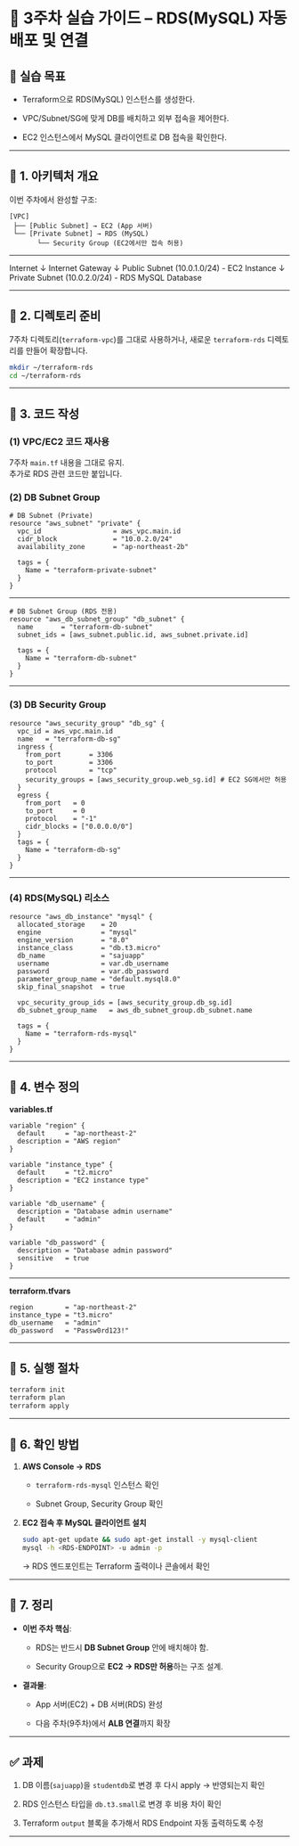
# 📝 3주차 실습 가이드 – RDS(MySQL) 자동 배포 및 연결

## 🎯 실습 목표

- Terraform으로 RDS(MySQL) 인스턴스를 생성한다.
    
- VPC/Subnet/SG에 맞게 DB를 배치하고 외부 접속을 제어한다.
    
- EC2 인스턴스에서 MySQL 클라이언트로 DB 접속을 확인한다.
    

---

## 📌 1. 아키텍처 개요

이번 주차에서 완성할 구조:

```
[VPC]
 ├── [Public Subnet] → EC2 (App 서버)
 └── [Private Subnet] → RDS (MySQL)
       └── Security Group (EC2에서만 접속 허용)
```

---

Internet
    ↓
Internet Gateway
    ↓
Public Subnet (10.0.1.0/24) - EC2 Instance 
    ↓
Private Subnet (10.0.2.0/24) - RDS MySQL Database

---
## 📌 2. 디렉토리 준비

7주차 디렉토리(`terraform-vpc`)를 그대로 사용하거나, 새로운 `terraform-rds` 디렉토리를 만들어 확장합니다.

```bash
mkdir ~/terraform-rds
cd ~/terraform-rds
```

---
## 📌 3. 코드 작성

### (1) VPC/EC2 코드 재사용

7주차 `main.tf` 내용을 그대로 유지.  
추가로 RDS 관련 코드만 붙입니다.

### (2) DB Subnet Group

```hcl
# DB Subnet (Private)
resource "aws_subnet" "private" {
  vpc_id                  = aws_vpc.main.id
  cidr_block              = "10.0.2.0/24"
  availability_zone       = "ap-northeast-2b"

  tags = {
    Name = "terraform-private-subnet"
  }
}
```

---
```hcl
# DB Subnet Group (RDS 전용)
resource "aws_db_subnet_group" "db_subnet" {
  name       = "terraform-db-subnet"
  subnet_ids = [aws_subnet.public.id, aws_subnet.private.id]

  tags = {
    Name = "terraform-db-subnet"
  }
}
```
---
### (3) DB Security Group

```hcl
resource "aws_security_group" "db_sg" {
  vpc_id = aws_vpc.main.id
  name   = "terraform-db-sg"
  ingress {
    from_port       = 3306
    to_port         = 3306
    protocol        = "tcp"
    security_groups = [aws_security_group.web_sg.id] # EC2 SG에서만 허용
  }
  egress {
    from_port   = 0
    to_port     = 0
    protocol    = "-1"
    cidr_blocks = ["0.0.0.0/0"]
  }
  tags = {
    Name = "terraform-db-sg"
  }
}
```

---
### (4) RDS(MySQL) 리소스

```hcl
resource "aws_db_instance" "mysql" {
  allocated_storage    = 20
  engine               = "mysql"
  engine_version       = "8.0"
  instance_class       = "db.t3.micro"
  db_name              = "sajuapp"
  username             = var.db_username
  password             = var.db_password
  parameter_group_name = "default.mysql8.0"
  skip_final_snapshot  = true

  vpc_security_group_ids = [aws_security_group.db_sg.id]
  db_subnet_group_name   = aws_db_subnet_group.db_subnet.name

  tags = {
    Name = "terraform-rds-mysql"
  }
}
```

---

## 📌 4. 변수 정의

**variables.tf**

```hcl
variable "region" {
  default     = "ap-northeast-2"
  description = "AWS region"
}

variable "instance_type" {
  default     = "t2.micro"
  description = "EC2 instance type"
}

variable "db_username" {
  description = "Database admin username"
  default     = "admin"
}

variable "db_password" {
  description = "Database admin password"
  sensitive   = true
}
```
---
**terraform.tfvars**

```hcl
region        = "ap-northeast-2"
instance_type = "t3.micro"
db_username   = "admin"
db_password   = "Passw0rd123!"
```

---

## 📌 5. 실행 절차

```bash
terraform init
terraform plan
terraform apply
```

---

## 📌 6. 확인 방법

1. **AWS Console → RDS**
    
    - `terraform-rds-mysql` 인스턴스 확인
        
    - Subnet Group, Security Group 확인
        
2. **EC2 접속 후 MySQL 클라이언트 설치**
    
    ```bash
    sudo apt-get update && sudo apt-get install -y mysql-client
    mysql -h <RDS-ENDPOINT> -u admin -p
    ```
    
    → RDS 엔드포인트는 Terraform 출력이나 콘솔에서 확인
    

---

## 📌 7. 정리

- **이번 주차 핵심**:
    
    - RDS는 반드시 **DB Subnet Group** 안에 배치해야 함.
        
    - Security Group으로 **EC2 → RDS만 허용**하는 구조 설계.
        
- **결과물**:
    
    - App 서버(EC2) + DB 서버(RDS) 완성
        
    - 다음 주차(9주차)에서 **ALB 연결**까지 확장
        

---

## ✅ 과제

1. DB 이름(`sajuapp`)을 `studentdb`로 변경 후 다시 apply → 반영되는지 확인
    
2. RDS 인스턴스 타입을 `db.t3.small`로 변경 후 비용 차이 확인
    
3. Terraform `output` 블록을 추가해서 RDS Endpoint 자동 출력하도록 수정
    

---
